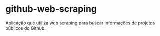# github-web-scraping
Aplicação que utiliza web scraping para buscar informações de projetos públicos do Github.

